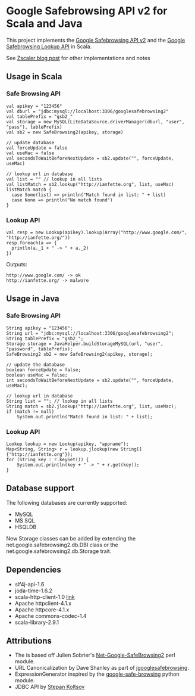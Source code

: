 # Google Safebrowsing API v2 for Scala and Java

This project implements the [Google Safebrowsing API v2](https://developers.google.com/safe-browsing/) 
and the [Google Safebrowsing Lookup API](https://developers.google.com/safe-browsing/lookup_guide) in Scala.

See [Zscaler blog post](http://research.zscaler.com/2011/12/switch-to-google-safe-browsing-v2.html) for other implementations and notes 

## Usage in Scala
### Safe Browsing API
	val apikey = "123456"
	val dburl = "jdbc:mysql://localhost:3306/googlesafebrowsing2"
	val tablePrefix = "gsb2_"
	val storage = new MySQL(LiteDataSource.driverManager(dburl, "user", "pass"), tablePrefix)
	val sb2 = new SafeBrowsing2(apikey, storage)
	
	// update database
	val forceUpdate = false
	val useMac = false
	val secondsToWaitBeforeNextUpdate = sb2.update("", forceUpdate, useMac)
	
	// lookup url in database
	val list = "" // lookup in all lists
	val listMatch = sb2.lookup("http://ianfette.org", list, useMac)
	listMatch match {
	  case Some(list) => println("Match found in list: " + list)
	  case None => println("No match found")
	}

### Lookup API
	val resp = new Lookup(apikey).lookup(Array("http://www.google.com/", "http://ianfette.org/"))
	resp.foreach(a => {
	  println(a._1 + " -> " + a._2)
	})
	
Outputs:

	http://www.google.com/ -> ok
	http://ianfette.org/ -> malware
	
## Usage in Java
### Safe Browsing API
	String apikey = "123456";
	String url = "jdbc:mysql://localhost:3306/googlesafebrowsing2";
	String tablePrefix = "gsb2_";
	Storage storage = JavaHelper.buildStorageMySQL(url, "user", "password", tablePrefix);
	SafeBrowsing2 sb2 = new SafeBrowsing2(apikey, storage);
	
	// update the database
	boolean forceUpdate = false;
	boolean useMac = false;
	int secondsToWaitBeforeNextUpdate = sb2.update("", forceUpdate, useMac);
	
	// lookup url in database
	String list = ""; // lookup in all lists
	String match = sb2.jlookup("http://ianfette.org", list, useMac);
	if (match != null)
		System.out.println("Match found in list: " + list);
	
### Lookup API
	Lookup lookup = new Lookup(apikey, "appname");
	Map<String, String> r = lookup.jlookup(new String[]{"http://ianfette.org"});
	for (String key : r.keySet()) {
		System.out.println(key + " -> " + r.get(key));
	}

## Database support
The following databases are currently supported:
* MySQL
* MS SQL
* HSQLDB

New Storage classes can be added by extending the net.google.safebrowsing2.db.DBI class or the net.google.safebrowsing2.db.Storage trait. 

## Dependencies
* slf4j-api-1.6
* joda-time-1.6.2
* scala-http-client-1.0 [link](https://github.com/snopoke/scala-http-client)
* Apache httpclient-4.1.x
* Apache httpcore-4.1.x
* Apache commons-codec-1.4
* scala-library-2.9.1

## Attributions
* The is based off Julien Sobrier's [Net-Google-SafeBrowsing2](https://github.com/juliensobrier/Net-Google-SafeBrowsing2) perl module.
* URL Canonicalization by Dave Shanley as part of [jgooglesafebrowsing](http://code.google.com/p/jgooglesafebrowsing/).
* ExpressionGenerator inspired by the [google-safe-browsing](http://code.google.com/p/google-safe-browsing/) python module.
* JDBC API by [Stepan Koltsov](https://bitbucket.org/stepancheg/scala-misc/)